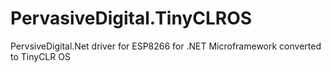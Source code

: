 # PervasiveDigital.TinyCLROS
PervsiveDigital.Net driver for ESP8266 for .NET Microframework converted to TinyCLR OS 
